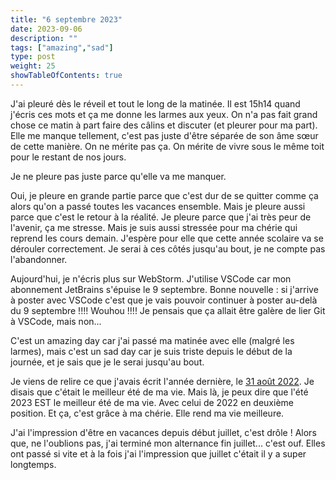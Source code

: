 ```yaml
---
title: "6 septembre 2023"
date: 2023-09-06
description: ""
tags: ["amazing","sad"]
type: post
weight: 25
showTableOfContents: true
---
```


J'ai pleuré dès le réveil et tout le long de la matinée. Il est 15h14 quand j'écris ces mots et ça me donne les larmes aux yeux. On n'a pas fait grand chose ce matin à part faire des câlins et discuter (et pleurer pour ma part). Elle me manque tellement, c'est pas juste d'être séparée de son âme sœur de cette manière. On ne mérite pas ça. On mérite de vivre sous le même toit pour le restant de nos jours.

Je ne pleure pas juste parce qu'elle va me manquer.

Oui, je pleure en grande partie parce que c'est dur de se quitter comme ça alors qu'on a passé toutes les vacances ensemble. Mais je pleure aussi parce que c'est le retour à la réalité. Je pleure parce que j'ai très peur de l'avenir, ça me stresse. Mais je suis aussi stressée pour ma chérie qui reprend les cours demain. J'espère pour elle que cette année scolaire va se dérouler correctement. Je serai à ces côtés jusqu'au bout, je ne compte pas l'abandonner.

Aujourd'hui, je n'écris plus sur WebStorm. J'utilise VSCode car mon abonnement JetBrains s'épuise le 9 septembre. Bonne nouvelle : si j'arrive à poster avec VSCode c'est que je vais pouvoir continuer à poster au-delà du 9 septembre !!!! Wouhou !!!! Je pensais que ça allait être galère de lier Git à VSCode, mais non...

C'est un amazing day car j'ai passé ma matinée avec elle (malgré les larmes), mais c'est un sad day car je suis triste depuis le début de la journée, et je sais que je le serai jusqu'au bout.

Je viens de relire ce que j'avais écrit l'année dernière, le [31 août 2022](https://lafeeriedansantedessirenes.github.io/posts/31aout22/). Je disais que c'était le meilleur été de ma vie. Mais là, je peux dire que l'été 2023 EST le meilleur été de ma vie. Avec celui de 2022 en deuxième position. Et ça, c'est grâce à ma chérie. Elle rend ma vie meilleure.

J'ai l'impression d'être en vacances depuis début juillet, c'est drôle ! Alors que, ne l'oublions pas, j'ai terminé mon alternance fin juillet... c'est ouf. Elles ont passé si vite et à la fois j'ai l'impression que juillet c'était il y a super longtemps.